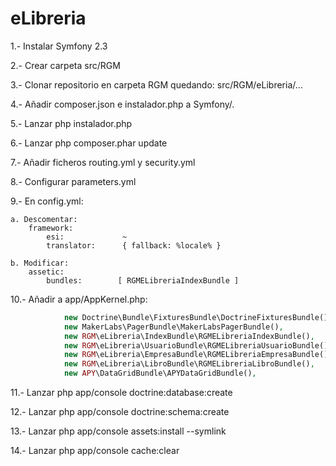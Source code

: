 eLibreria
=========

1.- Instalar Symfony 2.3

2.- Crear carpeta src/RGM

3.- Clonar repositorio en carpeta RGM quedando: src/RGM/eLibreria/...

4.- Añadir composer.json e instalador.php a Symfony/.

5.- Lanzar php instalador.php

6.- Lanzar php composer.phar update

7.- Añadir ficheros routing.yml y security.yml

8.- Configurar parameters.yml

9.- En config.yml:

    a. Descomentar:
        framework:
            esi:             ~
            translator:      { fallback: %locale% }
        
    b. Modificar:
        assetic:
            bundles:        [ RGMELibreriaIndexBundle ]
            
10.- Añadir a app/AppKernel.php:

```php
            new Doctrine\Bundle\FixturesBundle\DoctrineFixturesBundle(),
        	new MakerLabs\PagerBundle\MakerLabsPagerBundle(),
            new RGM\eLibreria\IndexBundle\RGMELibreriaIndexBundle(),
            new RGM\eLibreria\UsuarioBundle\RGMELibreriaUsuarioBundle(),
            new RGM\eLibreria\EmpresaBundle\RGMELibreriaEmpresaBundle(),
            new RGM\eLibreria\LibroBundle\RGMELibreriaLibroBundle(),
        	new APY\DataGridBundle\APYDataGridBundle(),
```
        
11.- Lanzar php app/console doctrine:database:create

12.- Lanzar php app/console doctrine:schema:create

13.- Lanzar php app/console assets:install --symlink

14.- Lanzar php app/console cache:clear
